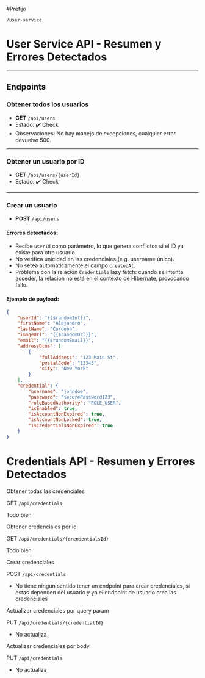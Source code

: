 #Prefijo

`/user-service`

# User Service API - Resumen y Errores Detectados

---

## Endpoints

### Obtener todos los usuarios

- **GET** `/api/users`  
- Estado: ✔️ Check  
- Observaciones: No hay manejo de excepciones, cualquier error devuelve 500.

---

### Obtener un usuario por ID

- **GET** `/api/users/{userId}`  
- Estado: ✔️ Check

---

### Crear un usuario

- **POST** `/api/users`  

#### Errores detectados:

- Recibe `userId` como parámetro, lo que genera conflictos si el ID ya existe para otro usuario.
- No verifica unicidad en las credenciales (e.g. username único).
- No setea automáticamente el campo `createdAt`.
- Problema con la relación `Credentials` lazy fetch: cuando se intenta acceder, la relación no está en el contexto de Hibernate, provocando fallo.

#### Ejemplo de payload:
```json
{
    "userId": "{{$randomInt}}",
    "firstName": "Alejandro",
    "lastName": "Cordoba",
    "imageUrl": "{{$randomUrl}}",
    "email": "{{$randomEmail}}",
    "addressDtos": [
        {
            "fullAddress": "123 Main St",
            "postalCode": "12345",
            "city": "New York"
        }
    ],
    "credential": {
        "username": "johndoe",
        "password": "securePassword123",
        "roleBasedAuthority": "ROLE_USER",
        "isEnabled": true,
        "isAccountNonExpired": true,
        "isAccountNonLocked": true,
        "isCredentialsNonExpired": true
    }
}
```
# Credentials API - Resumen y Errores Detectados

Obtener todas las credenciales

GET `/api/credentials` 

Todo bien

Obtener credenciales por id

GET `/api/credentials/{crendentialsId}`

Todo bien

Crear credenciales

POST `/api/credentials`

- No tiene ningun sentido tener un endpoint para crear credenciales, si estas dependen del usuario y ya el endpoint de usuario crea las credenciales

Actualizar credenciales por query param

PUT `/api/credentials/{credentialId}`

- No actualiza

Actualizar credenciales por body

PUT `/api/credentials`

- No actualiza